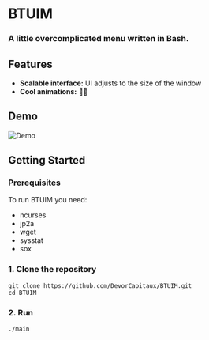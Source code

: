 # BTUIM

### A little overcomplicated menu written in Bash.

## Features

- **Scalable interface:** UI adjusts to the size of the window
- **Cool animations:**  🐀🪼

## Demo

![Demo](.github/images/demo.gif)

## Getting Started

### Prerequisites

To run BTUIM you need:

- ncurses
- jp2a
- wget
- sysstat
- sox

### 1. Clone the repository

```shell
git clone https://github.com/DevorCapitaux/BTUIM.git
cd BTUIM
```

### 2. Run

```shell
./main
```
